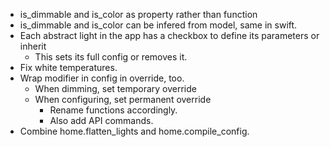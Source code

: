 * is_dimmable and is_color as property rather than function
* is_dimmable and is_color can be infered from model, same in swift.
* Each abstract light in the app has a checkbox to define its parameters or inherit
  * This sets its full config or removes it.
* Fix white temperatures.
* Wrap modifier in config in override, too.
  * When dimming, set temporary override
  * When configuring, set permanent override
    * Rename functions accordingly.
    * Also add API commands.
* Combine home.flatten_lights and home.compile_config.